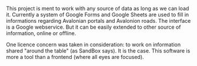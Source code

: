 This project is ment to work with any source of data as long as we can load it. Currently a system of Google Forms and Google Sheets are used to fill in informations regarding Avalonian portals and Avalonion roads. The interface is a Google webservice. But it can be easily extended to other source of information, online or offline.

One licence concern was taken in consideration: to work on information shared "around the table" (as SandBox says). It is the case. This software is more a tool than a frontend (where all eyes are focused).
